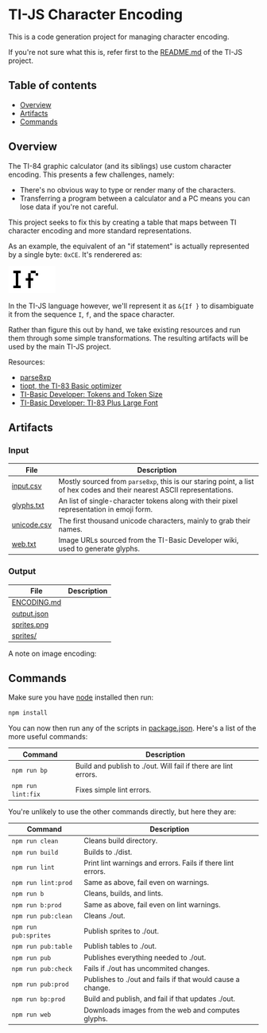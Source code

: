 # TI-JS Character Encoding

This is a code generation project for managing character encoding.

If you're not sure what this is, refer first to the [README.md](../README.md) of the TI-JS project.

## Table of contents

- [Overview](#overview)
- [Artifacts](#artifacts)
- [Commands](#commands)

## Overview

The TI-84 graphic calculator (and its siblings) use custom character encoding.
This presents a few challenges, namely:
* There's no obvious way to type or render many of the characters.
* Transferring a program between a calculator and a PC means you can lose data if you're not careful.

This project seeks to fix this by creating a table that maps between TI character encoding and more standard representations.

As an example, the equivalent of an "if statement" is actually represented by a single byte: `0xCE`.
It's renderered as:

<img src="./out/sprites/token_0x00CE.png" alt="0x00CE" width="95px" height="55px">

In the TI-JS language however, we'll represent it as `&{If }` to disambiguate it from the sequence `I`, `f`, and the space character.

Rather than figure this out by hand, we take existing resources and run them through some simple transformations.
The resulting artifacts will be used by the main TI-JS project.

Resources:
* [parse8xp](https://github.com/Lekensteyn/parse8xp)
* [tiopt, the TI-83 Basic optimizer](https://www.club.cc.cmu.edu/~ajo/ti/tiopt.html)
* [TI-Basic Developer: Tokens and Token Size](http://tibasicdev.wikidot.com/tokens)
* [TI-Basic Developer: TI-83 Plus Large Font](http://tibasicdev.wikidot.com/83lgfont)

## Artifacts

### Input

| File                                | Description |
| ----------------------------------- | ------------|
| [input.csv](./data/input.csv)       | Mostly sourced from `parse8xp`, this is our staring point, a list of hex codes and their nearest ASCII representations. |
| [glyphs.txt](./data/glyphs.txt)     | An list of single-character tokens along with their pixel representation in emoji form.  |
| [unicode.csv](./data/unicode.csv)   | The first thousand unicode characters, mainly to grab their names. |
| [web.txt](./data/web.txt)           | Image URLs sourced from the TI-Basic Developer wiki, used to generate glyphs. |

### Output

| File                                | Description |
| ----------------------------------- | ------------|
| [ENCODING.md](./out/ENCODING.md)    |  |
| [output.json](./out/output.json)    |  |
| [sprites.png](./out/sprites.png)    |  |
| [sprites/](./out/)                  |  |

A note on image encoding:

## Commands

Make sure you have [node](https://nodejs.org/en/) installed then run:
```sh
npm install
```

You can now then run any of the scripts in [package.json](package.json).
Here's a list of the more useful commands:

| Command                | Description |
| ---------------------- | ------------|
| `npm run bp`           | Build and publish to ./out. Will fail if there are lint errors. |
| `npm run lint:fix`     | Fixes simple lint errors. |

You're unlikely to use the other commands directly, but here they are:

| Command                | Description |
| ---------------------- | ------------|
| `npm run clean`        | Cleans build directory. |
| `npm run build`        | Builds to ./dist. |
| `npm run lint`         | Print lint warnings and errors. Fails if there lint errors. |
| `npm run lint:prod`    | Same as above, fail even on warnings. |
| `npm run b`            | Cleans, builds, and lints. |
| `npm run b:prod`       | Same as above, fail even on lint warnings. |
| `npm run pub:clean`    | Cleans ./out. |
| `npm run pub:sprites`  | Publish sprites to ./out. |
| `npm run pub:table`    | Publish tables to ./out. |
| `npm run pub`          | Publishes everything needed to ./out. |
| `npm run pub:check`    | Fails if ./out has uncommited changes. |
| `npm run pub:prod`     | Publishes to ./out and fails if that would cause a change. |
| `npm run bp:prod`      | Build and publish, and fail if that updates ./out. |
| `npm run web`          | Downloads images from the web and computes glyphs. |